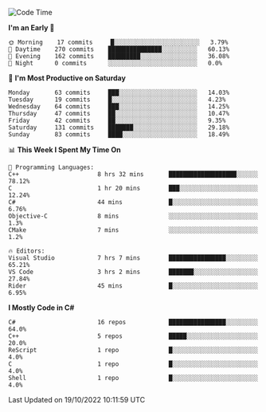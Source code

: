 <!--START_SECTION:waka-->
![Code Time](http://img.shields.io/badge/Code%20Time-866%20hrs%2021%20mins-blue)

**I'm an Early 🐤** 

```text
🌞 Morning    17 commits     █░░░░░░░░░░░░░░░░░░░░░░░░   3.79% 
🌆 Daytime    270 commits    ███████████████░░░░░░░░░░   60.13% 
🌃 Evening    162 commits    █████████░░░░░░░░░░░░░░░░   36.08% 
🌙 Night      0 commits      ░░░░░░░░░░░░░░░░░░░░░░░░░   0.0%

```
📅 **I'm Most Productive on Saturday** 

```text
Monday       63 commits     ███░░░░░░░░░░░░░░░░░░░░░░   14.03% 
Tuesday      19 commits     █░░░░░░░░░░░░░░░░░░░░░░░░   4.23% 
Wednesday    64 commits     ███░░░░░░░░░░░░░░░░░░░░░░   14.25% 
Thursday     47 commits     ██░░░░░░░░░░░░░░░░░░░░░░░   10.47% 
Friday       42 commits     ██░░░░░░░░░░░░░░░░░░░░░░░   9.35% 
Saturday     131 commits    ███████░░░░░░░░░░░░░░░░░░   29.18% 
Sunday       83 commits     ████░░░░░░░░░░░░░░░░░░░░░   18.49%

```


📊 **This Week I Spent My Time On** 

```text
💬 Programming Languages: 
C++                      8 hrs 32 mins       ███████████████████░░░░░░   78.12% 
C                        1 hr 20 mins        ███░░░░░░░░░░░░░░░░░░░░░░   12.24% 
C#                       44 mins             █░░░░░░░░░░░░░░░░░░░░░░░░   6.76% 
Objective-C              8 mins              ░░░░░░░░░░░░░░░░░░░░░░░░░   1.3% 
CMake                    7 mins              ░░░░░░░░░░░░░░░░░░░░░░░░░   1.2%

🔥 Editors: 
Visual Studio            7 hrs 7 mins        ████████████████░░░░░░░░░   65.21% 
VS Code                  3 hrs 2 mins        ███████░░░░░░░░░░░░░░░░░░   27.84% 
Rider                    45 mins             █░░░░░░░░░░░░░░░░░░░░░░░░   6.95%

```

**I Mostly Code in C#** 

```text
C#                       16 repos            ████████████████░░░░░░░░░   64.0% 
C++                      5 repos             █████░░░░░░░░░░░░░░░░░░░░   20.0% 
ReScript                 1 repo              █░░░░░░░░░░░░░░░░░░░░░░░░   4.0% 
C                        1 repo              █░░░░░░░░░░░░░░░░░░░░░░░░   4.0% 
Shell                    1 repo              █░░░░░░░░░░░░░░░░░░░░░░░░   4.0%

```



 Last Updated on 19/10/2022 10:11:59 UTC
<!--END_SECTION:waka-->
